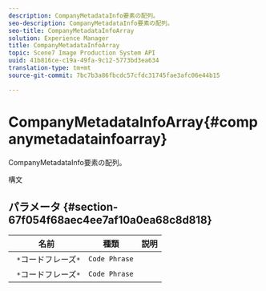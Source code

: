 ```yaml
---
description: CompanyMetadataInfo要素の配列。
seo-description: CompanyMetadataInfo要素の配列。
seo-title: CompanyMetadataInfoArray
solution: Experience Manager
title: CompanyMetadataInfoArray
topic: Scene7 Image Production System API
uuid: 41b816ce-c19a-49fa-9c12-5773bd3ea634
translation-type: tm+mt
source-git-commit: 7bc7b3a86fbcdc57cfdc31745fae3afc06e44b15

---
```



# CompanyMetadataInfoArray{#companymetadatainfoarray}

CompanyMetadataInfo要素の配列。

構文

## パラメータ {#section-67f054f68aec4ee7af10a0ea68c8d818}

| 名前 | 種類 | 説明 |
|---|---|---|
| ` *`コードフレーズ`*` | `Code Phrase` |  |
| ` *`コードフレーズ`*` | `Code Phrase` |  |

